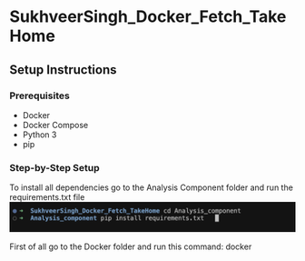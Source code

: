 # SukhveerSingh_Docker_Fetch_TakeHome

## Setup Instructions

### Prerequisites
- Docker
- Docker Compose
- Python 3
- pip

### Step-by-Step Setup
To install all dependencies go to the Analysis Component folder and run the requirements.txt file
![Outputs_Terminal](Outputs_Terminal/1.png)

First of all go to the Docker folder and run this command:
docker
